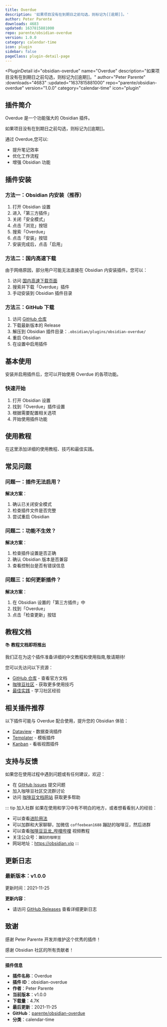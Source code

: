 ```yaml
---
title: Overdue
description: '如果项目没有在到期日之前勾选，则标记为[[逾期]]。'
author: Peter Parente
downloads: 4683
updated: 1637815881000
repo: parente/obsidian-overdue
version: 1.0.0
category: calendar-time
icon: plugin
sidebar: false
pageClass: plugin-detail-page
---
```


<PluginDetail
  id="obsidian-overdue"
  name="Overdue"
  description="如果项目没有在到期日之前勾选，则标记为[[逾期]]。"
  author="Peter Parente"
  :downloads="4683"
  :updated="1637815881000"
  repo="parente/obsidian-overdue"
  version="1.0.0"
  category="calendar-time"
  icon="plugin"
>

<!-- AUTO_GENERATED_START -->
## 插件简介

Overdue 是一个功能强大的 Obsidian 插件。

如果项目没有在到期日之前勾选，则标记为[[逾期]]。

通过 Overdue,您可以:

- 提升笔记效率
- 优化工作流程
- 增强 Obsidian 功能

<!-- AUTO_GENERATED_END -->

<!-- AUTO_GENERATED_START -->
## 插件安装

### 方法一：Obsidian 内安装（推荐）

1. 打开 Obsidian 设置
2. 进入「第三方插件」
3. 关闭「安全模式」
4. 点击「浏览」按钮
5. 搜索「Overdue」
6. 点击「安装」按钮
7. 安装完成后，点击「启用」

### 方法二：国内高速下载

由于网络原因，部分用户可能无法直接在 Obsidian 内安装插件。您可以：

1. 访问 [国内高速下载页面](/zh/documentation/obsidian-plugins-download.html)
2. 搜索并下载「Overdue」插件
3. 手动安装到 Obsidian 插件目录

### 方法三：GitHub 下载

1. 访问 [GitHub 仓库](https://github.com/parente/obsidian-overdue)
2. 下载最新版本的 Release
3. 解压到 Obsidian 插件目录：`.obsidian/plugins/obsidian-overdue/`
4. 重启 Obsidian
5. 在设置中启用插件

## 基本使用

安装并启用插件后，您可以开始使用 Overdue 的各项功能。

### 快速开始

1. 打开 Obsidian 设置
2. 找到「Overdue」插件设置
3. 根据需要配置相关选项
4. 开始使用插件功能

<!-- AUTO_GENERATED_END -->

<!-- CUSTOM_CONTENT_START:tutorial -->
## 使用教程

在这里添加详细的使用教程、技巧和最佳实践。

<!-- CUSTOM_CONTENT_END:tutorial -->

<!-- SHARED_CONTENT_START -->
## 常见问题

### 问题一：插件无法启用？

**解决方案**：
1. 确认已关闭安全模式
2. 检查插件文件是否完整
3. 尝试重启 Obsidian

### 问题二：功能不生效？

**解决方案**：
1. 检查插件设置是否正确
2. 确认 Obsidian 版本是否兼容
3. 查看控制台是否有错误信息

### 问题三：如何更新插件？

**解决方案**：
1. 在 Obsidian 设置的「第三方插件」中
2. 找到「Overdue」
3. 点击「检查更新」按钮

## 教程文档

📚 **教程文档即将推出**

我们正在为这个插件准备详细的中文教程和使用指南,敬请期待!

您可以先访问以下资源：
- [GitHub 仓库](https://github.com/parente/obsidian-overdue) - 查看官方文档
- [咖啡豆社区](/zh/bases/) - 获取更多使用技巧
- [最佳实践](/zh/best-practices/) - 学习社区经验

## 相关插件推荐

以下插件可能与 Overdue 配合使用，提升您的 Obsidian 体验：

- [Dataview](/zh/plugins/dataview.html) - 数据查询插件
- [Templater](/zh/plugins/templater-obsidian.html) - 模板插件
- [Kanban](/zh/plugins/obsidian-kanban.html) - 看板视图插件

## 支持与反馈

如果您在使用过程中遇到问题或有任何建议，欢迎：

- 在 [GitHub Issues](https://github.com/parente/obsidian-overdue/issues) 提交问题
- 加入咖啡豆社区交流群讨论
- 访问 [咖啡豆文档网站](https://obsidian.vip) 获取更多帮助

::: tip 加入社群
如果在使用和学习中有不明白的地方，或者想看看别人的经验：
- 可以查看[进阶用法](/zh/advanced)
- 可以加群和大家聊聊，加微信 `coffeebean1688` 蹦跶的咖啡豆，然后进群
- 可以查看[咖啡豆豆龙_哔哩哔哩](https://space.bilibili.com/618777356) 视频教程
- 关注公众号：`蹦跶的咖啡豆`
- 网站地址：https://obsidian.vip
:::
<!-- SHARED_CONTENT_END -->

<!-- AUTO_GENERATED_START -->
## 更新日志

### 最新版本：v1.0.0

更新时间：2021-11-25

**更新内容**：
- 请访问 [GitHub Releases](https://github.com/parente/obsidian-overdue/releases) 查看详细更新日志

## 致谢

感谢 Peter Parente 开发并维护这个优秀的插件！

感谢 Obsidian 社区的所有贡献者！

---

**插件信息**
- **插件名称**：Overdue
- **插件 ID**：obsidian-overdue
- **作者**：Peter Parente
- **当前版本**：v1.0.0
- **下载量**：4.7K
- **最后更新**：2021-11-25
- **GitHub**：[parente/obsidian-overdue](https://github.com/parente/obsidian-overdue)
- **分类**：calendar-time
<!-- AUTO_GENERATED_END -->

</PluginDetail>

